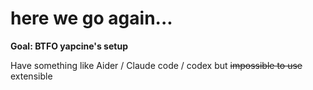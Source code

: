 # here we go again...

**Goal: BTFO yapcine's setup**

Have something like Aider / Claude code / codex but ~~impossible to use~~ extensible
